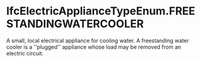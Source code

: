 IfcElectricApplianceTypeEnum.FREESTANDINGWATERCOOLER
====================================================
A small, local electrical appliance for cooling water. A freestanding water
cooler is a ''plugged'' appliance whose load may be removed from an electric
circuit.


